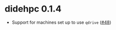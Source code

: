 # didehpc 0.1.4

* Support for machines set up to use `qdrive` ([#48](https://github.com/mrc-ide/didehpc/issues/48))
